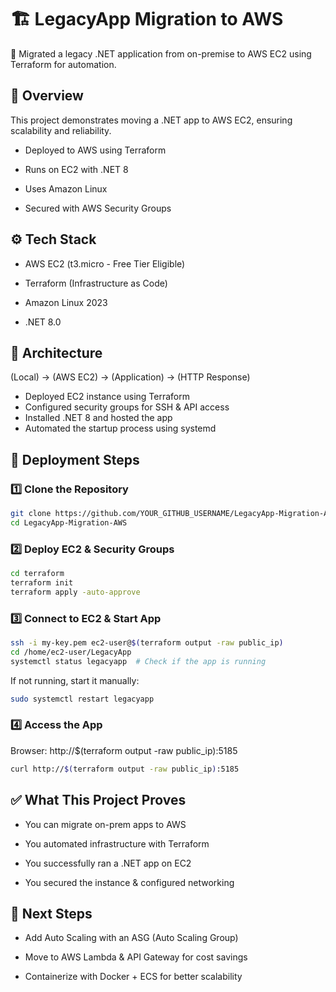 # 🏗 LegacyApp Migration to AWS

🚀 Migrated a legacy .NET application from on-premise to AWS EC2 using Terraform for automation.

## 📌 Overview

This project demonstrates moving a .NET app to AWS EC2, ensuring scalability and reliability.

- Deployed to AWS using Terraform

- Runs on EC2 with .NET 8

- Uses Amazon Linux

- Secured with AWS Security Groups

## ⚙️ Tech Stack

- AWS EC2 (t3.micro - Free Tier Eligible)

- Terraform (Infrastructure as Code)

- Amazon Linux 2023

- .NET 8.0

## 📂 Architecture

(Local) → (AWS EC2) → (Application) → (HTTP Response)

- Deployed EC2 instance using Terraform
- Configured security groups for SSH & API access
- Installed .NET 8 and hosted the app
- Automated the startup process using systemd

## 🚀 Deployment Steps

### 1️⃣ Clone the Repository
```bash
git clone https://github.com/YOUR_GITHUB_USERNAME/LegacyApp-Migration-AWS.git
cd LegacyApp-Migration-AWS
```

### 2️⃣ Deploy EC2 & Security Groups
```bash
cd terraform
terraform init
terraform apply -auto-approve
```

### 3️⃣ Connect to EC2 & Start App

```bash
ssh -i my-key.pem ec2-user@$(terraform output -raw public_ip)
cd /home/ec2-user/LegacyApp
systemctl status legacyapp  # Check if the app is running
```

If not running, start it manually:
```bash
sudo systemctl restart legacyapp
```

### 4️⃣ Access the App

Browser: http://$(terraform output -raw public_ip):5185

```bash
curl http://$(terraform output -raw public_ip):5185
```

## ✅ What This Project Proves

- You can migrate on-prem apps to AWS

- You automated infrastructure with Terraform

- You successfully ran a .NET app on EC2

- You secured the instance & configured networking

## 📌 Next Steps

- Add Auto Scaling with an ASG (Auto Scaling Group)

- Move to AWS Lambda & API Gateway for cost savings

- Containerize with Docker + ECS for better scalability
